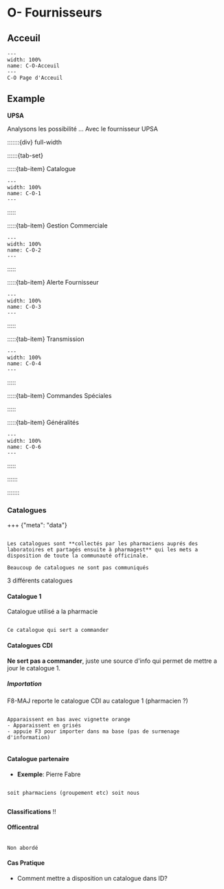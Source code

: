 # O- Fournisseurs

## Acceuil

```{figure} Docs/C-O.png
---
width: 100%
name: C-O-Acceuil
---
C-O Page d'Acceuil
```

## Example

<p class="emphase"><strong>UPSA</strong></p>


Analysons les possibilité ... Avec le fournisseur UPSA 


:::::::{div} full-width

::::::{tab-set}

:::::{tab-item} Catalogue

```{figure} Docs/C-O-1.png
---
width: 100%
name: C-O-1
---
```

:::::

:::::{tab-item} Gestion Commerciale


```{figure} Docs/C-O-2.png
---
width: 100%
name: C-O-2
---
```


:::::

:::::{tab-item} Alerte Fournisseur

```{figure} Docs/C-O-3.png
---
width: 100%
name: C-O-3
---
```

:::::

:::::{tab-item} Transmission

```{figure} Docs/C-O-4.png
---
width: 100%
name: C-O-4
---
```
:::::

:::::{tab-item} Commandes Spéciales

:::::

:::::{tab-item} Généralités

```{figure} Docs/C-O-6.png
---
width: 100%
name: C-O-6
---
```

:::::


::::::

:::::::


### Catalogues

+++ {"meta": "data"}

```{warning}

Les catalogues sont **collectés par les pharmaciens auprés des laboratoires et partagés ensuite à pharmagest** qui les mets a disposition de toute la communauté officinale. 

Beaucoup de catalogues ne sont pas communiqués

```

3 différents catalogues

#### Catalogue 1

Catalogue utilisé a la pharmacie

```{warning}

Ce catalogue qui sert a commander

```




#### Catalogues CDI

**Ne sert pas a commander**, juste une source d'info qui permet de mettre a jour le catalogue 1.

##### Importation

F8-MAJ reporte le catalogue CDI au catalogue 1 (pharmacien ?)


```{admonition} Nouveaux produits

Apparaissent en bas avec vignette orange
- Apparaissent en grisés
- appuie F3 pour importer dans ma base (pas de surmenage d'information)


```


#### Catalogue partenaire

- **Exemple**: Pierre Fabre

```{note}

soit pharmaciens (groupement etc) soit nous


```

**Classifications** !!



#### Officentral 

```{warning}

Non abordé

```







#### Cas Pratique

- Comment mettre a disposition un catalogue dans ID?

